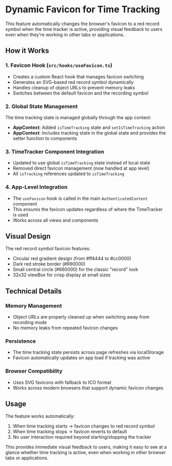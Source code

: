 # Dynamic Favicon for Time Tracking

This feature automatically changes the browser's favicon to a red record symbol when the time tracker is active, providing visual feedback to users even when they're working in other tabs or applications.

## How it Works

### 1. Favicon Hook (`src/hooks/useFavicon.ts`)
- Creates a custom React hook that manages favicon switching
- Generates an SVG-based red record symbol dynamically
- Handles cleanup of object URLs to prevent memory leaks
- Switches between the default favicon and the recording symbol

### 2. Global State Management
The time tracking state is managed globally through the app context:
- **AppContext**: Added `isTimeTracking` state and `setIsTimeTracking` action
- **AppContext**: Includes tracking state in the global state and provides the setter function to components

### 3. TimeTracker Component Integration
- Updated to use global `isTimeTracking` state instead of local state
- Removed direct favicon management (now handled at app level)
- All `isTracking` references updated to `isTimeTracking`

### 4. App-Level Integration
- The `useFavicon` hook is called in the main `AuthenticatedContent` component
- This ensures the favicon updates regardless of where the TimeTracker is used
- Works across all views and components

## Visual Design

The red record symbol favicon features:
- Circular red gradient design (from #ff4444 to #cc0000)
- Dark red stroke border (#990000)
- Small central circle (#660000) for the classic "record" look
- 32x32 viewBox for crisp display at small sizes

## Technical Details

### Memory Management
- Object URLs are properly cleaned up when switching away from recording mode
- No memory leaks from repeated favicon changes

### Persistence
- The time tracking state persists across page refreshes via localStorage
- Favicon automatically updates on app load if tracking was active

### Browser Compatibility
- Uses SVG favicons with fallback to ICO format
- Works across modern browsers that support dynamic favicon changes

## Usage

The feature works automatically:
1. When time tracking starts → favicon changes to red record symbol
2. When time tracking stops → favicon reverts to default
3. No user interaction required beyond starting/stopping the tracker

This provides immediate visual feedback to users, making it easy to see at a glance whether time tracking is active, even when working in other browser tabs or applications.
